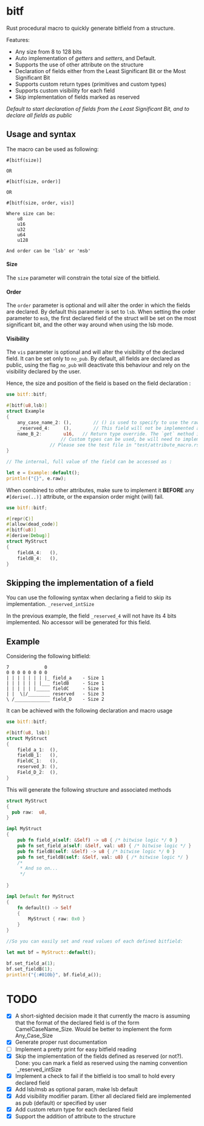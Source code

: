 # bitf
Rust procedural macro to quickly generate bitfield from a structure.

Features:
- Any size from 8 to 128 bits
- Auto implementation of _getters_ and _setters_, and Default.
- Supports the use of other attribute on the structure
- Declaration of fields either from the Least Significant Bit or the Most Significant Bit
- Supports custom return types (primitives and custom types)
- Supports custom visibility for each field
- Skip implementation of fields marked as reserved


_Default to start declaration of fields from the Least Significant Bit, and to declare all fields as public_


## Usage and syntax
The macro can be used as following:
```text
#[bitf(size)]

OR

#[bitf(size, order)]

OR

#[bitf(size, order, vis)]

Where size can be:
    u8
    u16
    u32
    u64
    u128

And order can be 'lsb' or 'msb'
```
#### Size
The `size` parameter will constrain the total size of the bitfield.

#### Order
The `order` parameter is optional and will alter the order in which the fields are declared.
By default this parameter is set to `lsb`.
When setting the order parameter to `msb`, the first declared field of the struct will be set on the most significant bit, and the other way around when using the lsb mode.

#### Visibility
The `vis` parameter is optional and will alter the visibility of the declared field. It can be set only to `no_pub`.
By default, all fields are declared as public, using the flag `no_pub` will deactivate this behaviour and rely on the visibility declared by the user.


Hence, the size and position of the field is based on the field declaration :
```rust
use bitf::bitf;

#[bitf(u8,lsb)]
struct Example
{
    any_case_name_2: (),        // () is used to specify to use the raw type defined in the attribute (here is u8)
    _reserved_4:     (),        // This field will not be implemented as the name is _reserved
    name_B_2:        u16,	// Return type override. The `get` method implemented will return a u16
    				// Custom types can be used, be will need to implement the From trait
				// Please see the test file in "test/attribute_macro.rs" for an example
}

// The internal, full value of the field can be accessed as :

let e = Example::default();
println!("{}", e.raw);

```

When combined to other attributes, make sure to implement it **BEFORE** any `#[derive(..)]` attribute, or the expansion order might (will) fail. 

```rust
use bitf::bitf;

#[repr(C)]
#[allow(dead_code)]
#[bitf(u8)]
#[derive(Debug)]
struct MyStruct
{
    fieldA_4:	(),
    fieldB_4:	(),
}
```

## Skipping the implementation of a field
You can use the following syntax when declaring a field to skip its implementation.
`_reserved_intSize`

In the previous example, the field `_reserved_4` will not have its 4 bits implemented.
No accessor will be generated for this field.


## Example

Considering the following bitfield:

```text
7             0
0 0 0 0 0 0 0 0
| | | | | | | |_ field_a    - Size 1
| | | | | | |___ fieldB     - Size 1
| | | | | |_____ fieldC     - Size 1
| |  \|/________ reserved   - Size 3
\ /_____________ field_D    - Size 2

```     
It can be achieved with the following declaration and macro usage

```rust
use bitf::bitf;

#[bitf(u8, lsb)]
struct MyStruct
{
    field_a_1:  (),
    fieldB_1:   (),
    FieldC_1:   (),
    reserved_3: (),
    Field_D_2:  (),
}
```

This will generate the following structure and associated methods

```rust
struct MyStruct
{
  pub raw:  u8,
}

impl MyStruct
{
    pub fn field_a(self: &Self) -> u8 { /* bitwise logic */ 0 }
    pub fn set_field_a(self: &Self, val: u8) { /* bitwise logic */ }
    pub fn fieldB(self: &Self) -> u8 { /* bitwise logic */ 0 }
    pub fn set_fieldB(self: &Self, val: u8) { /* bitwise logic */ }
    /*
     * And so on...
     */
    
}

impl Default for MyStruct 
{ 
    fn default() -> Self
    {
        MyStruct { raw: 0x0 }
    } 
}

//So you can easily set and read values of each defined bitfield:

let mut bf = MyStruct::default();

bf.set_field_a(1);
bf.set_fieldB(1);
println!("{:#010b}", bf.field_a());

```

# TODO
- [x] A short-sighted decision made it that currently the macro is assuming that the format of the declared field is of the form CamelCaseName_Size. Would be better to implement the form Any_Case_Size
- [x] Generate proper rust documentation
- [ ] Implement a pretty print for easy bitfield reading
- [X] Skip the implementation of the fields defined as reserved (or not?). Done: you can mark a field as reserved using the naming convention `_reserved_intSize
- [x] Implement a check to fail if the bitfield is too small to hold every declared field
- [x] Add lsb/msb as optional param, make lsb default
- [x] Add visibility modifier param. Either all declared field are implemented as pub (default) or specified by user
- [x] Add custom return type for each declared field
- [x] Support the addition of attribute to the structure
